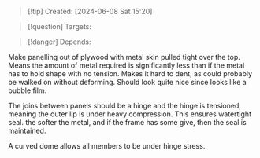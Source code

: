 
>[!tip] Created: [2024-06-08 Sat 15:20]

>[!question] Targets: 

>[!danger] Depends: 

Make panelling out of plywood with metal skin pulled tight over the top.  Means the amount of metal required is significantly less than if the metal has to hold shape with no tension.
Makes it hard to dent, as could probably be walked on without deforming.
Should look quite nice since looks like a bubble film.

The joins between panels should be a hinge and the hinge is tensioned, meaning the outer lip is under heavy compression.  This ensures watertight seal.  the softer the metal, and if the frame has some give, then the seal is maintained.

A curved dome allows all members to be under hinge stress.